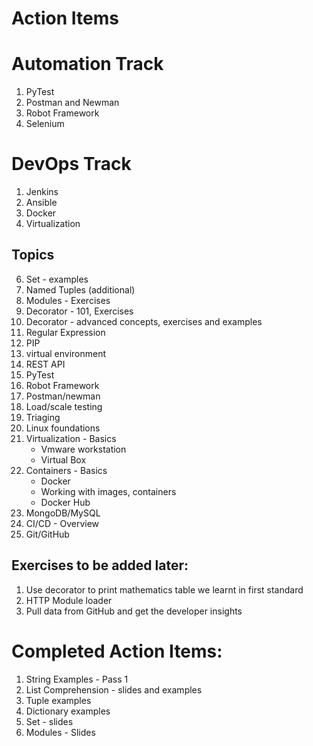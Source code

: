 # Action Items

# Automation Track
1. PyTest
2. Postman and Newman
3. Robot Framework
4. Selenium

# DevOps Track
1. Jenkins
2. Ansible
3. Docker
4. Virtualization

## Topics
6. Set - examples
7. Named Tuples (additional)
7. Modules - Exercises
7. Decorator - 101, Exercises
7. Decorator - advanced concepts, exercises and examples
7. Regular Expression
8. PIP
9. virtual environment
10. REST API
11. PyTest
12. Robot Framework
13. Postman/newman
14. Load/scale testing
15. Triaging
16. Linux foundations
17. Virtualization - Basics
    * Vmware workstation
    * Virtual Box
18. Containers - Basics
    * Docker
    * Working with images, containers
    * Docker Hub
19. MongoDB/MySQL
19. CI/CD - Overview
21. Git/GitHub

## Exercises to be added later:
1. Use decorator to print mathematics table we learnt in first standard
2. HTTP Module loader
3. Pull data from GitHub and get the developer insights

# Completed Action Items:
1. String Examples - Pass 1
5. List Comprehension - slides and examples
3. Tuple examples
4. Dictionary examples
5. Set - slides
6. Modules - Slides
